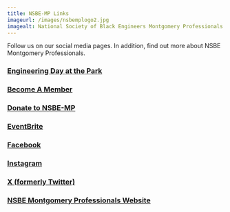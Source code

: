 ```yaml
---
title: NSBE-MP Links
imageurl: /images/nsbemplogo2.jpg
imagealt: National Society of Black Engineers Montgomery Professionals
---
```


Follow us on our social media pages. In addition, find out more about NSBE Montgomery Professionals.

### [Engineering Day at the Park](/eday)

### [Become A Member](/membership)

### [Donate to NSBE-MP](/support)

### [EventBrite](https://www.eventbrite.com/o/the-national-society-of-black-engineers-montgomery-professionals-17650668811)

### [Facebook](https://www.facebook.com/nsbemp)

### [Instagram](https://www.instagram.com/nsbemp)

### [X (formerly Twitter)](https://twitter.com/nsbemp)

### [NSBE Montgomery Professionals Website](/)
